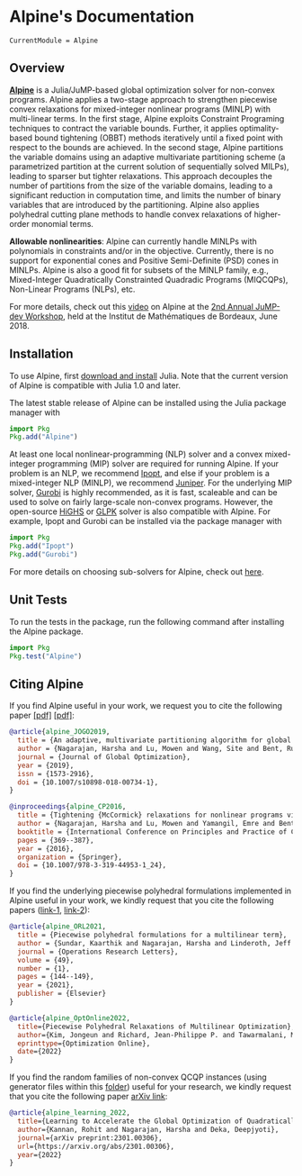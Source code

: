 # Alpine's Documentation

```@meta
CurrentModule = Alpine
```
## Overview
**[Alpine](https://github.com/lanl-ansi/Alpine.jl)** is a Julia/JuMP-based global optimization solver for non-convex programs. Alpine applies a two-stage approach to strengthen piecewise convex relaxations for mixed-integer nonlinear programs (MINLP) with multi-linear terms. In the first stage, Alpine exploits Constraint Programing techniques to contract the variable bounds. Further, it applies optimality-based bound tightening (OBBT) methods iteratively until a fixed point with respect to the bounds are achieved. In the second stage, Alpine partitions the variable domains using an adaptive multivariate partitioning scheme (a parametrized partition at the current solution of sequentially solved MILPs), leading to sparser but tighter relaxations. This approach decouples the number of partitions from the size of the variable domains, leading to a significant reduction in computation time, and limits the number of binary variables that are introduced by the partitioning. Alpine also applies polyhedral cutting plane methods to handle convex relaxations of higher-order monomial terms.

**Allowable nonlinearities**: Alpine can currently handle MINLPs with polynomials in constraints and/or in the objective. Currently, there is no support for exponential cones and Positive Semi-Definite (PSD) cones in MINLPs. Alpine is also a good fit for subsets of the MINLP family, e.g., Mixed-Integer Quadratically Constrainted Quadradic Programs (MIQCQPs), Non-Linear Programs (NLPs), etc.

For more details, check out this [video](https://www.youtube.com/watch?v=mwkhiEIS5JA) on Alpine at the [2nd Annual JuMP-dev Workshop](http://www.juliaopt.org/meetings/bordeaux2018/), held at the Institut de Mathématiques de Bordeaux, June 2018.

## Installation
To use Alpine, first [download and install](https://julialang.org/downloads/) Julia. Note that the current version of Alpine is compatible with Julia 1.0 and later. 

The latest stable release of Alpine can be installed using the Julia package manager with

```julia
import Pkg
Pkg.add("Alpine")
```

At least one local nonlinear-programming (NLP) solver and a convex mixed-integer programming (MIP) solver are required for running Alpine. If your problem is an NLP, we recommend [Ipopt](https://github.com/jump-dev/Ipopt.jl), and else if your problem is a mixed-integer NLP (MINLP), we recommend [Juniper](https://github.com/lanl-ansi/Juniper.jl). For the underlying MIP solver, [Gurobi](https://github.com/jump-dev/Gurobi.jl) is highly recommended, as it is fast, scaleable and can be used to solve on fairly large-scale non-convex programs. However, the open-source [HiGHS](https://github.com/jump-dev/HiGHS.jl) or [GLPK](https://github.com/jump-dev/GLPK.jl) solver is also compatible with Alpine. For example, Ipopt and Gurobi can be installed via the package manager with

```julia
import Pkg
Pkg.add("Ipopt")
Pkg.add("Gurobi")
```
For more details on choosing sub-solvers for Alpine, check out [here](https://lanl-ansi.github.io/Alpine.jl/latest/choosingsolver/). 

## Unit Tests
To run the tests in the package, run the following command after installing the Alpine package.

```julia
import Pkg
Pkg.test("Alpine")
```

## Citing Alpine
If you find Alpine useful in your work, we request you to cite the following paper [\[pdf\]](https://harshangrjn.github.io/pdf/JOGO_2018.pdf) [\[pdf\]](http://harshangrjn.github.io/pdf/CP_2016.pdf): 
```bibtex
@article{alpine_JOGO2019,
  title = {An adaptive, multivariate partitioning algorithm for global optimization of nonconvex programs},
  author = {Nagarajan, Harsha and Lu, Mowen and Wang, Site and Bent, Russell and Sundar, Kaarthik},
  journal = {Journal of Global Optimization},
  year = {2019},
  issn = {1573-2916},
  doi = {10.1007/s10898-018-00734-1},
}

@inproceedings{alpine_CP2016,
  title = {Tightening {McCormick} relaxations for nonlinear programs via dynamic multivariate partitioning},
  author = {Nagarajan, Harsha and Lu, Mowen and Yamangil, Emre and Bent, Russell},
  booktitle = {International Conference on Principles and Practice of Constraint Programming},
  pages = {369--387},
  year = {2016},
  organization = {Springer},
  doi = {10.1007/978-3-319-44953-1_24},
}
```
If you find the underlying piecewise polyhedral formulations implemented in Alpine useful in your work, we kindly request that you cite the following papers ([link-1](https://doi.org/10.1016/j.orl.2020.12.002), [link-2](http://www.optimization-online.org/DB_HTML/2022/07/8974.html)): 
```bibtex
@article{alpine_ORL2021,
  title = {Piecewise polyhedral formulations for a multilinear term},
  author = {Sundar, Kaarthik and Nagarajan, Harsha and Linderoth, Jeff and Wang, Site and Bent, Russell},
  journal = {Operations Research Letters},
  volume = {49},
  number = {1},
  pages = {144--149},
  year = {2021},
  publisher = {Elsevier}
}

@article{alpine_OptOnline2022,
  title={Piecewise Polyhedral Relaxations of Multilinear Optimization},
  author={Kim, Jongeun and Richard, Jean-Philippe P. and Tawarmalani, Mohit},
  eprinttype={Optimization Online},
  date={2022}
}
```

If you find the random families of non-convex QCQP instances (using generator files within this [folder](https://github.com/lanl-ansi/Alpine.jl/tree/master/examples/random_QCQPs)) useful for your research, we kindly request that you cite the following paper [arXiv link](https://arxiv.org/abs/2301.00306):
```bibtex
@article{alpine_learning_2022,
  title={Learning to Accelerate the Global Optimization of Quadratically-Constrained Quadratic Programs},
  author={Kannan, Rohit and Nagarajan, Harsha and Deka, Deepjyoti},
  journal={arXiv preprint:2301.00306},
  url={https://arxiv.org/abs/2301.00306},
  year={2022}
}
```